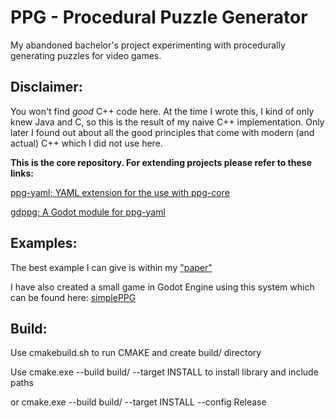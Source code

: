 

# PPG - Procedural Puzzle Generator

My abandoned bachelor's project experimenting with procedurally generating puzzles for video games.

## Disclaimer:

You won't find _good_ C++ code here. At the time I wrote this, I kind of only knew Java and C, so this is the result of my naive C++ implementation. Only later I found out about all the good principles that come with modern (and actual) C++ which I did not use here.

__This is the core repository. For extending projects please refer to these links:__

[ppg-yaml; YAML extension for the use with ppg-core](https://github.com/dAmihl/ppg-yaml)

[gdppg; A Godot module for ppg-yaml](https://github.com/dAmihl/gdppg)

## Examples:

The best example I can give is within my ["paper"](/doc/Prozedurale_Generation_von_Raetseln_EggerM.pdf)

I have also created a small game in Godot Engine using this system which can be found here: [simplePPG](https://github.com/dAmihl/simplePPG)

## Build:

Use cmakebuild.sh to run CMAKE and create build/ directory

Use cmake.exe --build build/ --target INSTALL to install library and include paths

or cmake.exe --build build/ --target INSTALL --config Release
